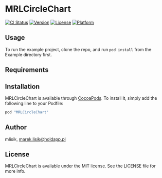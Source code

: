 # MRLCircleChart

[![CI Status](http://img.shields.io/travis/mlisik/MRLCircleChart.svg?style=flat)](https://travis-ci.org/mlisik/MRLCircleChart)
[![Version](https://img.shields.io/cocoapods/v/MRLCircleChart.svg?style=flat)](http://cocoapods.org/pods/MRLCircleChart)
[![License](https://img.shields.io/cocoapods/l/MRLCircleChart.svg?style=flat)](http://cocoapods.org/pods/MRLCircleChart)
[![Platform](https://img.shields.io/cocoapods/p/MRLCircleChart.svg?style=flat)](http://cocoapods.org/pods/MRLCircleChart)

## Usage

To run the example project, clone the repo, and run `pod install` from the Example directory first.

## Requirements

## Installation

MRLCircleChart is available through [CocoaPods](http://cocoapods.org). To install
it, simply add the following line to your Podfile:

```ruby
pod "MRLCircleChart"
```

## Author

mlisik, marek.lisik@holdapp.pl

## License

MRLCircleChart is available under the MIT license. See the LICENSE file for more info.
